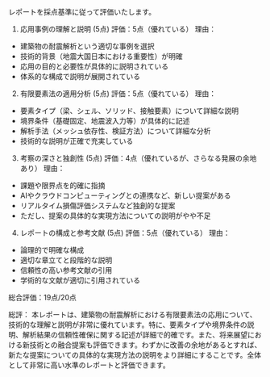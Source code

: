 レポートを採点基準に従って評価いたします。

1. 応用事例の理解と説明 (5点)
評価：5点（優れている）
理由：
- 建築物の耐震解析という適切な事例を選択
- 技術的背景（地震大国日本における重要性）が明確
- 応用の目的と必要性が具体的に説明されている
- 体系的な構成で説明が展開されている

2. 有限要素法の適用分析 (5点)
評価：5点（優れている）
理由：
- 要素タイプ（梁、シェル、ソリッド、接触要素）について詳細な説明
- 境界条件（基礎固定、地震波入力等）が具体的に記述
- 解析手法（メッシュ依存性、検証方法）について詳細な分析
- 技術的な説明が正確で充実している

3. 考察の深さと独創性 (5点)
評価：4点（優れているが、さらなる発展の余地あり）
理由：
- 課題や限界点を的確に指摘
- AIやクラウドコンピューティングとの連携など、新しい提案がある
- リアルタイム損傷評価システムなど独創的な提案
- ただし、提案の具体的な実現方法についての説明がやや不足

4. レポートの構成と参考文献 (5点)
評価：5点（優れている）
理由：
- 論理的で明確な構成
- 適切な章立てと段階的な説明
- 信頼性の高い参考文献の引用
- 学術的な文献が適切に引用されている

総合評価：19点/20点

総評：
本レポートは、建築物の耐震解析における有限要素法の応用について、技術的な理解と説明が非常に優れています。特に、要素タイプや境界条件の説明、解析結果の信頼性確保に関する記述が詳細で的確です。また、将来展望における新技術との融合提案も評価できます。わずかに改善の余地があるとすれば、新たな提案についての具体的な実現方法の説明をより詳細にすることです。全体として非常に高い水準のレポートと評価できます。